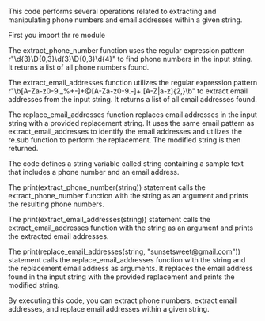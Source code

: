 This code performs several operations related to extracting and manipulating phone numbers and email addresses within a given string.

First you import thr re module

The extract_phone_number function uses the regular expression pattern r"\d{3}\D{0,3}\d{3}\D{0,3}\d{4}" to find phone numbers in the input string. It returns a list of all phone numbers found.

The extract_email_addresses function utilizes the regular expression pattern r"\b[A-Za-z0-9._%+-]+@[A-Za-z0-9.-]+\.[A-Z|a-z]{2,}\b" to extract email addresses from the input string. It returns a list of all email addresses found.

The replace_email_addresses function replaces email addresses in the input string with a provided replacement string. It uses the same email pattern as extract_email_addresses to identify the email addresses and utilizes the re.sub function to perform the replacement. The modified string is then returned.

The code defines a string variable called string containing a sample text that includes a phone number and an email address.

The print(extract_phone_number(string)) statement calls the extract_phone_number function with the string as an argument and prints the resulting phone numbers.

The print(extract_email_addresses(string)) statement calls the extract_email_addresses function with the string as an argument and prints the extracted email addresses.

The print(replace_email_addresses(string, "sunsetsweet@gmail.com")) statement calls the replace_email_addresses function with the string and the replacement email address as arguments. It replaces the email address found in the input string with the provided replacement and prints the modified string.

By executing this code, you can extract phone numbers, extract email addresses, and replace email addresses within a given string.